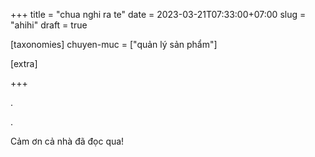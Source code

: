 +++
title = "chua nghi ra te"
date = 2023-03-21T07:33:00+07:00
slug = "ahihi"
draft = true

[taxonomies]
chuyen-muc = ["quản lý sản phẩm"]


[extra]

+++

.

<!-- more -->
.

Cảm ơn cả nhà đã đọc qua!